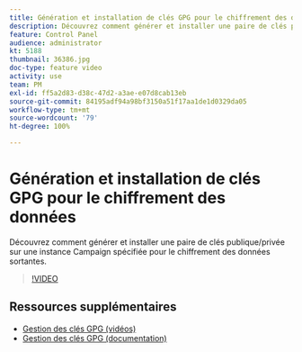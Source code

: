 ```yaml
---
title: Génération et installation de clés GPG pour le chiffrement des données
description: Découvrez comment générer et installer une paire de clés publique/privée sur une instance Campaign spécifiée pour le chiffrement des données sortantes.
feature: Control Panel
audience: administrator
kt: 5188
thumbnail: 36386.jpg
doc-type: feature video
activity: use
team: PM
exl-id: ff5a2d83-d38c-47d2-a3ae-e07d8cab13eb
source-git-commit: 84195adf94a98bf3150a51f17aa1de1d0329da05
workflow-type: tm+mt
source-wordcount: '79'
ht-degree: 100%

---
```


# Génération et installation de clés GPG pour le chiffrement des données

Découvrez comment générer et installer une paire de clés publique/privée sur une instance Campaign spécifiée pour le chiffrement des données sortantes.

>[!VIDEO](https://video.tv.adobe.com/v/36386?quality=12)

## Ressources supplémentaires

* [Gestion des clés GPG (vidéos)](./gpg-key-management-overview.md)
* [Gestion des clés GPG (documentation)](https://experienceleague.adobe.com/docs/control-panel/using/instances-settings/gpg-keys-management.html?lang=fr)
